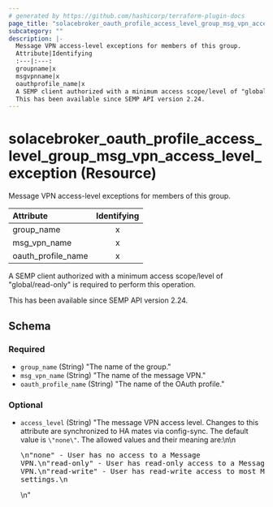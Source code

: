 ```yaml
---
# generated by https://github.com/hashicorp/terraform-plugin-docs
page_title: "solacebroker_oauth_profile_access_level_group_msg_vpn_access_level_exception Resource - solacebroker"
subcategory: ""
description: |-
  Message VPN access-level exceptions for members of this group.
  Attribute|Identifying
  :---|:---:
  groupname|x
  msgvpnname|x
  oauthprofile_name|x
  A SEMP client authorized with a minimum access scope/level of "global/read-only" is required to perform this operation.
  This has been available since SEMP API version 2.24.
---
```


# solacebroker_oauth_profile_access_level_group_msg_vpn_access_level_exception (Resource)

Message VPN access-level exceptions for members of this group.


Attribute|Identifying
:---|:---:
group_name|x
msg_vpn_name|x
oauth_profile_name|x



A SEMP client authorized with a minimum access scope/level of "global/read-only" is required to perform this operation.

This has been available since SEMP API version 2.24.



<!-- schema generated by tfplugindocs -->
## Schema

### Required

- `group_name` (String) "The name of the group."
- `msg_vpn_name` (String) "The name of the message VPN."
- `oauth_profile_name` (String) "The name of the OAuth profile."

### Optional

- `access_level` (String) "The message VPN access level. Changes to this attribute are synchronized to HA mates via config-sync. The default value is `\"none\"`. The allowed values and their meaning are:\n\n<pre>\n\"none\" - User has no access to a Message VPN.\n\"read-only\" - User has read-only access to a Message VPN.\n\"read-write\" - User has read-write access to most Message VPN settings.\n</pre>\n"
